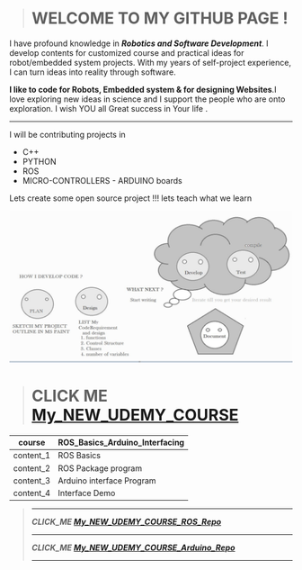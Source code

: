 > # WELCOME TO MY GITHUB PAGE !


I have profound knowledge in ***Robotics and Software Development***. I develop contents for customized course and practical ideas for robot/embedded system projects. With my years of self-project experience, I can turn ideas into reality through software. 

**I like to code for Robots, Embedded system & for designing Websites**.I love exploring new ideas in science and I support the people who are onto exploration. I wish YOU all Great success in Your life . 

***

I will be contributing projects in 

- C++
- PYTHON
- ROS
- MICRO-CONTROLLERS - ARDUINO boards

Lets create some open source project !!! lets teach what we learn 

<!---
winnergetsyou/winnergetsyou is a ✨ special ✨ repository because its `README.md` (this file) appears on your GitHub profile.
You can click the Preview link to take a look at your changes.
--->
![I_am_a_developer](Capture.JPG)

> # CLICK ME [My_NEW_UDEMY_COURSE](https://www.udemy.com/course/ros-basics-and-ros-arduino-interfacing/)


|course| ROS_Basics_Arduino_Interfacing
|--|--|
|content_1| ROS Basics 
|content_2|ROS Package program|
|content_3|Arduino interface Program|
|content_4|Interface Demo|

> *** 
> ***CLICK_ME [My_NEW_UDEMY_COURSE_ROS_Repo](https://github.com/winnergetsyou/COURSE_1_ROS_NODES.git)***
> ***
> ***CLICK_ME [My_NEW_UDEMY_COURSE_Arduino_Repo](https://github.com/winnergetsyou/Course_1_Arduino.git)***
> ***
